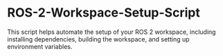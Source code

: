 # ROS-2-Workspace-Setup-Script
This script helps automate the setup of your ROS 2 workspace, including installing dependencies, building the workspace, and setting up environment variables.
